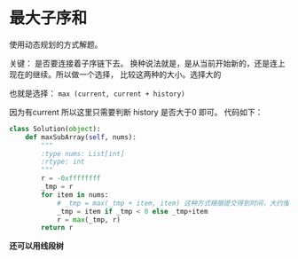 # 最大子序和

使用动态规划的方式解题。

关键： 是否要连接着子序链下去。 换种说法就是，是从当前开始新的，还是连上现在的继续。所以做一个选择， 比较这两种的大小。选择大的

也就是选择： `max (current, current + history)`

因为有current 所以这里只需要判断 history 是否大于0 即可。
代码如下：

```python
class Solution(object):
    def maxSubArray(self, nums):
        """
        :type nums: List[int]
        :rtype: int
        """
        r = -0xffffffff
        _tmp = r
        for item in nums:
            # _tmp = max(_tmp + item, item) 这种方式根据提交得到时间，大约慢一倍
            _tmp = item if _tmp < 0 else _tmp+item
            r = max(_tmp, r)
        return r
```

**还可以用线段树**